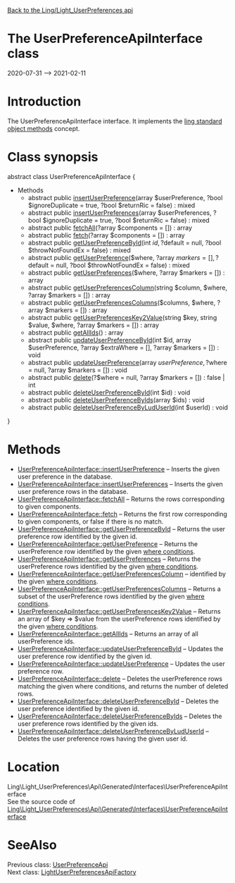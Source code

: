 [Back to the Ling/Light_UserPreferences api](https://github.com/lingtalfi/Light_UserPreferences/blob/master/doc/api/Ling/Light_UserPreferences.md)



The UserPreferenceApiInterface class
================
2020-07-31 --> 2021-02-11






Introduction
============

The UserPreferenceApiInterface interface.
It implements the [ling standard object methods](https://github.com/lingtalfi/Light_BreezeGenerator/blob/master/doc/pages/ling-standard-object-methods.md) concept.



Class synopsis
==============


abstract class <span class="pl-k">UserPreferenceApiInterface</span>  {

- Methods
    - abstract public [insertUserPreference](https://github.com/lingtalfi/Light_UserPreferences/blob/master/doc/api/Ling/Light_UserPreferences/Api/Generated/Interfaces/UserPreferenceApiInterface/insertUserPreference.md)(array $userPreference, ?bool $ignoreDuplicate = true, ?bool $returnRic = false) : mixed
    - abstract public [insertUserPreferences](https://github.com/lingtalfi/Light_UserPreferences/blob/master/doc/api/Ling/Light_UserPreferences/Api/Generated/Interfaces/UserPreferenceApiInterface/insertUserPreferences.md)(array $userPreferences, ?bool $ignoreDuplicate = true, ?bool $returnRic = false) : mixed
    - abstract public [fetchAll](https://github.com/lingtalfi/Light_UserPreferences/blob/master/doc/api/Ling/Light_UserPreferences/Api/Generated/Interfaces/UserPreferenceApiInterface/fetchAll.md)(?array $components = []) : array
    - abstract public [fetch](https://github.com/lingtalfi/Light_UserPreferences/blob/master/doc/api/Ling/Light_UserPreferences/Api/Generated/Interfaces/UserPreferenceApiInterface/fetch.md)(?array $components = []) : array
    - abstract public [getUserPreferenceById](https://github.com/lingtalfi/Light_UserPreferences/blob/master/doc/api/Ling/Light_UserPreferences/Api/Generated/Interfaces/UserPreferenceApiInterface/getUserPreferenceById.md)(int $id, ?$default = null, ?bool $throwNotFoundEx = false) : mixed
    - abstract public [getUserPreference](https://github.com/lingtalfi/Light_UserPreferences/blob/master/doc/api/Ling/Light_UserPreferences/Api/Generated/Interfaces/UserPreferenceApiInterface/getUserPreference.md)($where, ?array $markers = [], ?$default = null, ?bool $throwNotFoundEx = false) : mixed
    - abstract public [getUserPreferences](https://github.com/lingtalfi/Light_UserPreferences/blob/master/doc/api/Ling/Light_UserPreferences/Api/Generated/Interfaces/UserPreferenceApiInterface/getUserPreferences.md)($where, ?array $markers = []) : array
    - abstract public [getUserPreferencesColumn](https://github.com/lingtalfi/Light_UserPreferences/blob/master/doc/api/Ling/Light_UserPreferences/Api/Generated/Interfaces/UserPreferenceApiInterface/getUserPreferencesColumn.md)(string $column, $where, ?array $markers = []) : array
    - abstract public [getUserPreferencesColumns](https://github.com/lingtalfi/Light_UserPreferences/blob/master/doc/api/Ling/Light_UserPreferences/Api/Generated/Interfaces/UserPreferenceApiInterface/getUserPreferencesColumns.md)($columns, $where, ?array $markers = []) : array
    - abstract public [getUserPreferencesKey2Value](https://github.com/lingtalfi/Light_UserPreferences/blob/master/doc/api/Ling/Light_UserPreferences/Api/Generated/Interfaces/UserPreferenceApiInterface/getUserPreferencesKey2Value.md)(string $key, string $value, $where, ?array $markers = []) : array
    - abstract public [getAllIds](https://github.com/lingtalfi/Light_UserPreferences/blob/master/doc/api/Ling/Light_UserPreferences/Api/Generated/Interfaces/UserPreferenceApiInterface/getAllIds.md)() : array
    - abstract public [updateUserPreferenceById](https://github.com/lingtalfi/Light_UserPreferences/blob/master/doc/api/Ling/Light_UserPreferences/Api/Generated/Interfaces/UserPreferenceApiInterface/updateUserPreferenceById.md)(int $id, array $userPreference, ?array $extraWhere = [], ?array $markers = []) : void
    - abstract public [updateUserPreference](https://github.com/lingtalfi/Light_UserPreferences/blob/master/doc/api/Ling/Light_UserPreferences/Api/Generated/Interfaces/UserPreferenceApiInterface/updateUserPreference.md)(array $userPreference, ?$where = null, ?array $markers = []) : void
    - abstract public [delete](https://github.com/lingtalfi/Light_UserPreferences/blob/master/doc/api/Ling/Light_UserPreferences/Api/Generated/Interfaces/UserPreferenceApiInterface/delete.md)(?$where = null, ?array $markers = []) : false | int
    - abstract public [deleteUserPreferenceById](https://github.com/lingtalfi/Light_UserPreferences/blob/master/doc/api/Ling/Light_UserPreferences/Api/Generated/Interfaces/UserPreferenceApiInterface/deleteUserPreferenceById.md)(int $id) : void
    - abstract public [deleteUserPreferenceByIds](https://github.com/lingtalfi/Light_UserPreferences/blob/master/doc/api/Ling/Light_UserPreferences/Api/Generated/Interfaces/UserPreferenceApiInterface/deleteUserPreferenceByIds.md)(array $ids) : void
    - abstract public [deleteUserPreferenceByLudUserId](https://github.com/lingtalfi/Light_UserPreferences/blob/master/doc/api/Ling/Light_UserPreferences/Api/Generated/Interfaces/UserPreferenceApiInterface/deleteUserPreferenceByLudUserId.md)(int $userId) : void

}






Methods
==============

- [UserPreferenceApiInterface::insertUserPreference](https://github.com/lingtalfi/Light_UserPreferences/blob/master/doc/api/Ling/Light_UserPreferences/Api/Generated/Interfaces/UserPreferenceApiInterface/insertUserPreference.md) &ndash; Inserts the given user preference in the database.
- [UserPreferenceApiInterface::insertUserPreferences](https://github.com/lingtalfi/Light_UserPreferences/blob/master/doc/api/Ling/Light_UserPreferences/Api/Generated/Interfaces/UserPreferenceApiInterface/insertUserPreferences.md) &ndash; Inserts the given user preference rows in the database.
- [UserPreferenceApiInterface::fetchAll](https://github.com/lingtalfi/Light_UserPreferences/blob/master/doc/api/Ling/Light_UserPreferences/Api/Generated/Interfaces/UserPreferenceApiInterface/fetchAll.md) &ndash; Returns the rows corresponding to given components.
- [UserPreferenceApiInterface::fetch](https://github.com/lingtalfi/Light_UserPreferences/blob/master/doc/api/Ling/Light_UserPreferences/Api/Generated/Interfaces/UserPreferenceApiInterface/fetch.md) &ndash; Returns the first row corresponding to given components, or false if there is no match.
- [UserPreferenceApiInterface::getUserPreferenceById](https://github.com/lingtalfi/Light_UserPreferences/blob/master/doc/api/Ling/Light_UserPreferences/Api/Generated/Interfaces/UserPreferenceApiInterface/getUserPreferenceById.md) &ndash; Returns the user preference row identified by the given id.
- [UserPreferenceApiInterface::getUserPreference](https://github.com/lingtalfi/Light_UserPreferences/blob/master/doc/api/Ling/Light_UserPreferences/Api/Generated/Interfaces/UserPreferenceApiInterface/getUserPreference.md) &ndash; Returns the userPreference row identified by the given [where conditions](https://github.com/lingtalfi/SimplePdoWrapper#the-where-conditions).
- [UserPreferenceApiInterface::getUserPreferences](https://github.com/lingtalfi/Light_UserPreferences/blob/master/doc/api/Ling/Light_UserPreferences/Api/Generated/Interfaces/UserPreferenceApiInterface/getUserPreferences.md) &ndash; Returns the userPreference rows identified by the given [where conditions](https://github.com/lingtalfi/SimplePdoWrapper#the-where-conditions).
- [UserPreferenceApiInterface::getUserPreferencesColumn](https://github.com/lingtalfi/Light_UserPreferences/blob/master/doc/api/Ling/Light_UserPreferences/Api/Generated/Interfaces/UserPreferenceApiInterface/getUserPreferencesColumn.md) &ndash; identified by the given [where conditions](https://github.com/lingtalfi/SimplePdoWrapper#the-where-conditions).
- [UserPreferenceApiInterface::getUserPreferencesColumns](https://github.com/lingtalfi/Light_UserPreferences/blob/master/doc/api/Ling/Light_UserPreferences/Api/Generated/Interfaces/UserPreferenceApiInterface/getUserPreferencesColumns.md) &ndash; Returns a subset of the userPreference rows identified by the given [where conditions](https://github.com/lingtalfi/SimplePdoWrapper#the-where-conditions).
- [UserPreferenceApiInterface::getUserPreferencesKey2Value](https://github.com/lingtalfi/Light_UserPreferences/blob/master/doc/api/Ling/Light_UserPreferences/Api/Generated/Interfaces/UserPreferenceApiInterface/getUserPreferencesKey2Value.md) &ndash; Returns an array of $key => $value from the userPreference rows identified by the given [where conditions](https://github.com/lingtalfi/SimplePdoWrapper#the-where-conditions).
- [UserPreferenceApiInterface::getAllIds](https://github.com/lingtalfi/Light_UserPreferences/blob/master/doc/api/Ling/Light_UserPreferences/Api/Generated/Interfaces/UserPreferenceApiInterface/getAllIds.md) &ndash; Returns an array of all userPreference ids.
- [UserPreferenceApiInterface::updateUserPreferenceById](https://github.com/lingtalfi/Light_UserPreferences/blob/master/doc/api/Ling/Light_UserPreferences/Api/Generated/Interfaces/UserPreferenceApiInterface/updateUserPreferenceById.md) &ndash; Updates the user preference row identified by the given id.
- [UserPreferenceApiInterface::updateUserPreference](https://github.com/lingtalfi/Light_UserPreferences/blob/master/doc/api/Ling/Light_UserPreferences/Api/Generated/Interfaces/UserPreferenceApiInterface/updateUserPreference.md) &ndash; Updates the user preference row.
- [UserPreferenceApiInterface::delete](https://github.com/lingtalfi/Light_UserPreferences/blob/master/doc/api/Ling/Light_UserPreferences/Api/Generated/Interfaces/UserPreferenceApiInterface/delete.md) &ndash; Deletes the userPreference rows matching the given where conditions, and returns the number of deleted rows.
- [UserPreferenceApiInterface::deleteUserPreferenceById](https://github.com/lingtalfi/Light_UserPreferences/blob/master/doc/api/Ling/Light_UserPreferences/Api/Generated/Interfaces/UserPreferenceApiInterface/deleteUserPreferenceById.md) &ndash; Deletes the user preference identified by the given id.
- [UserPreferenceApiInterface::deleteUserPreferenceByIds](https://github.com/lingtalfi/Light_UserPreferences/blob/master/doc/api/Ling/Light_UserPreferences/Api/Generated/Interfaces/UserPreferenceApiInterface/deleteUserPreferenceByIds.md) &ndash; Deletes the user preference rows identified by the given ids.
- [UserPreferenceApiInterface::deleteUserPreferenceByLudUserId](https://github.com/lingtalfi/Light_UserPreferences/blob/master/doc/api/Ling/Light_UserPreferences/Api/Generated/Interfaces/UserPreferenceApiInterface/deleteUserPreferenceByLudUserId.md) &ndash; Deletes the user preference rows having the given user id.





Location
=============
Ling\Light_UserPreferences\Api\Generated\Interfaces\UserPreferenceApiInterface<br>
See the source code of [Ling\Light_UserPreferences\Api\Generated\Interfaces\UserPreferenceApiInterface](https://github.com/lingtalfi/Light_UserPreferences/blob/master/Api/Generated/Interfaces/UserPreferenceApiInterface.php)



SeeAlso
==============
Previous class: [UserPreferenceApi](https://github.com/lingtalfi/Light_UserPreferences/blob/master/doc/api/Ling/Light_UserPreferences/Api/Generated/Classes/UserPreferenceApi.md)<br>Next class: [LightUserPreferencesApiFactory](https://github.com/lingtalfi/Light_UserPreferences/blob/master/doc/api/Ling/Light_UserPreferences/Api/Generated/LightUserPreferencesApiFactory.md)<br>
